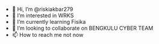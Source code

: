 - 👋 Hi, I’m @riskiakbar279
- 👀 I’m interested in WRKS
- 🌱 I’m currently learning Fisika
- 💞️ I’m looking to collaborate on BENGKULU CYBER TEAM
- 📫 How to reach me not now

<!---
riskiakbar279/riskiakbar279 is a ✨ special ✨ repository because its `README.md` (this file) appears on your GitHub profile.
You can click the Preview link to take a look at your changes.
--->
